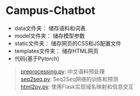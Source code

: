 # Campus-Chatbot<br>
* data文件夹：  储存语料和词表<br>
* model文件夹：  储存模型参数<br>
* static文件夹：  储存网页的CSS和JS配置文件<br>
* templates文件夹：  储存HTML网页<br>
* 代码(基于Pytorch)<br>
>[preprocessing.py](https://github.com/Oliver0047/Campus-Chatbot/blob/master/preprocessing.py):  中文语料预处理<br>
>[seq2seq.py](https://github.com/Oliver0047/Campus-Chatbot/blob/master/seq2seq.py):  Seq2Seq网络的训练和预测<br>
>[html2py.py](https://github.com/Oliver0047/Campus-Chatbot/blob/master/html2py.py):  使用Flask实现域名映射和信息交互<br>
